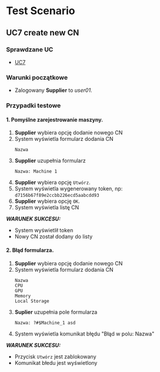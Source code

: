 # Test Scenario

## UC7 create new CN

### Sprawdzane UC

- [UC7](../scenarios/UC7_create_new_CN)

### Warunki początkowe 

- Zalogowany __Supplier__ to _user01_.

### Przypadki testowe

#### 1. Pomyślne zarejestrowanie maszyny.

1. __Supplier__ wybiera opcję dodanie nowego CN
2. System wyświetla formularz dodania CN
	```
	Nazwa
	```
3. __Supplier__ uzupełnia formularz
	```
	Nazwa: Machine 1
	```
4. __Supplier__ wybiera opcję `Utwórz`.
5. System wyświetla wygenerowany token, np:
`d7156b67f89e2ccbb226ecd5aabcdd93`
6. __Supplier__ wybiera opcję `OK`.
7. System wyświetla listę CN

___WARUNEK SUKCESU:___
- System wyświetlił token
- Nowy CN został dodany do listy

#### 2. Błąd formularza.

1. __Supplier__ wybiera opcję dodanie nowego CN
2. System wyświetla formularz dodania CN
	```
    Nazwa
    CPU
    GPU
    Memory
    Local Storage
	```
3. __Suplier__ uzupełnia pole formularza
	```
	Nazwa: ?#$Machine_1 asd
	```
4. System wyświetla komunikat błędu "Błąd w polu: Nazwa"

___WARUNEK SUKCESU:___

- Przycisk `Utwórz` jest zablokowany
- Komunikat błedu jest wyświetlony